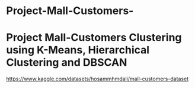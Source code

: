# Project-Mall-Customers-
# Project Mall-Customers Clustering using K-Means, Hierarchical Clustering and DBSCAN
https://www.kaggle.com/datasets/hosammhmdali/mall-customers-dataset

